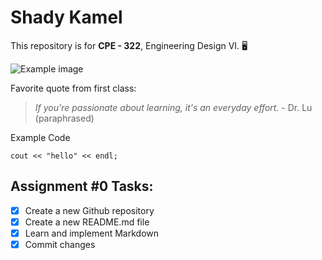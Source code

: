 # Shady Kamel
This repository is for **CPE - 322**, Engineering Design VI. :desktop_computer:


![Example image](https://as1.ftcdn.net/jpg/00/95/77/62/220_F_95776267_vDeuFxaKtFhMz307i75TC7Bs859nyDwk.jpg)

Favorite quote from first class:
> *If you're passionate about learning, it's an everyday effort.* - Dr. Lu (paraphrased)

Example Code
```
cout << "hello" << endl;
```

## Assignment #0 Tasks:
- [x] Create a new Github repository
- [x] Create a new README.md file
- [x] Learn and implement Markdown
- [x] Commit changes  
